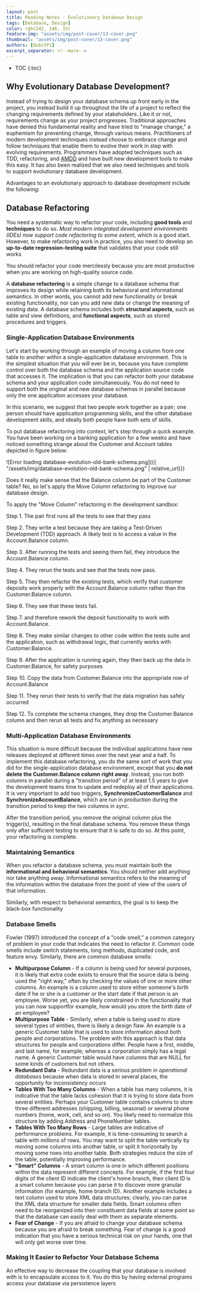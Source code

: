 ```yaml
---
layout: post
title: Reading Notes - Evolutionary Database Design
tags: [Database, Design]
color: rgb(242, 146, 33)
feature-img: "assets/img/post-cover/13-cover.png"
thumbnail: "assets/img/post-cover/13-cover.png"
authors: [QubitPi]
excerpt_separator: <!--more-->
---
```


<!--more-->

* TOC
{:toc}

## Why Evolutionary Database Development?

Instead of trying to design your database schema up front early in the project, you instead build it up throughout the
life of a project to reflect the changing requirements defined by your stakeholders. Like it or not, requirements change
as your project progresses. Traditional approaches have denied this fundamental reality and have tried to "manage
change," a euphemism for preventing change, through various means. Practitioners of modern development techniques
instead choose to embrace change and follow techniques that enable them to evolve their work in step with evolving
requirements. Programmers have adopted techniques such as TDD, refactoring, and
[AMDD](http://www.agilemodeling.com/essays/amdd.htm) and have built new development tools to make this easy. It has also
been realized that we also need techniques and tools to support evolutionary database development.

Advantages to an evolutionary approach to database development include the following:

## Database Refactoring

You need a systematic way to refactor your code, including **good tools** and **techniques** to do so. _Most modern
integrated development environments (IDEs) now support code refactoring to some extent_, which is a good start. However,
to make refactoring work in practice, you also need to develop an **up-to-date regression-testing suite** that validates
that your code still works

You should refactor your code mercilessly because you are most productive when you are working on high-quality source
code.

A **database refactoring** is a simple change to a database schema that improves its design while retaining both its
behavioral and informational semantics. In other words, you cannot add new functionality or break existing
functionality, nor can you add new data or change the meaning of existing data. A database schema includes both 
**structural aspects**, such as table and view definitions, and **functional aspects**, such as stored procedures and
triggers.

### Single-Application Database Environments

Let's start by working through an example of moving a column from one table to another within a single-application
database environment. This is the simplest situation that you will ever be in, because you have complete control over
both the database schema and the application source code that accesses it. The implication is that you can refactor both
your database schema and your application code simultaneously. You do not need to support both the original and new
database schemas in parallel because only the one application accesses your database.

In this scenario, we suggest that two people work together as a pair; one person should have application programming
skills, and the other database development skills, and ideally both people have both sets of skills.

To put database refactoring into context, let's step through a quick example. You have been working on a banking
application for a few weeks and have noticed something strange about the Customer and Account tables depicted in figure
below:

![Error loading database-evolution-old-bank-schema.png]({{ "/assets/img/database-evolution-old-bank-schema.png" | relative_url}})

Does it really make sense that the Balance column be part of the Customer table? No, so let's apply the Move Column
refactoring to improve our database design.

To apply the "Move Column" refactoring in the development sandbox:

Step 1. The pair first runs all the tests to see that they pass

Step 2. They write a test because they are taking a Test-Driven Development (TDD) approach. A likely test is to access a
value in the Account.Balance column.

Step 3. After running the tests and seeing them fail, they introduce the Account.Balance column.

Step 4. They rerun the tests and see that the tests now pass.

Step 5. They then refactor the existing tests, which verify that customer deposits work properly with the
Account.Balance column rather than the Customer.Balance column.

Step 6. They see that these tests fail.

Step 7. and therefore rework the deposit functionality to work with Account.Balance.

Step 8. They make similar changes to other code within the tests suite and the application, such as withdrawal logic,
that currently works with Customer.Balance.

Step 9. After the application is running again, they then back up the data in Customer.Balance, for safety purposes

Step 10. Copy the data from Customer.Balance into the appropriate row of Account.Balance

Step 11. They rerun their tests to verify that the data migration has safely occurred

Step 12. To complete the schema changes, they drop the Customer.Balance column and then rerun all tests and fix anything
as necessary

### Multi-Application Database Environments

This situation is more difficult because the individual applications have new releases deployed at different times over
the next year and a half. To implement this database refactoring, you do the same sort of work that you did for the
single-application database environment, except that you **do not delete the Customer.Balance column right away**.
Instead, you run both columns in parallel during a "transition period" of at least 1.5 years to give the development
teams time to update and redeploy all of their applications. It is very important to add two triggers,
**SynchronizeCustomerBalance** and **SynchronizeAccountBalance**, which are run in production during the transition
period to keep the two columns in sync.

After the transition period, you remove the original column plus the trigger(s), resulting in the final database schema.
You remove these things only after sufficient testing to ensure that it is safe to do so. At this point, your
refactoring is complete.

### Maintaining Semantics

When you refactor a database schema, you must maintain both the **informational and behavioral semantics**. You should
neither add anything nor take anything away. Informational semantics refers to the meaning of the information within the
database from the point of view of the users of that information.

Similarly, with respect to behavioral semantics, the goal is to keep the black-box functionality

### Database Smells

Fowler (1997) introduced the concept of a "code smell," a common category of problem in your code that indicates the
need to refactor it. Common code smells include switch statements, long methods, duplicated code, and feature envy.
Similarly, there are common database smells:

* **Multipurpose Column** - If a column is being used for several purposes, it is likely that extra code exists to ensure
  that the source data is being used the "right way," often by checking the values of one or more other columns. An
  example is a column used to store either someone's birth date if he or she is a customer or the start date if that
  person is an employee. Worse yet, you are likely constrained in the functionality that you can now supportfor example,
  how would you store the birth date of an employee?
* **Multipurpose Table** - Similarly, when a table is being used to store several types of entities, there is likely a
  design flaw. An example is a generic Customer table that is used to store information about both people and
  corporations. The problem with this approach is that data structures for people and corporations differ. People have a
  first, middle, and last name, for example; whereas a corporation simply has a legal name. A generic Customer table
  would have columns that are NULL for some kinds of customers but not others.
* **Redundant Data** - Redundant data is a serious problem in _operational databases_ because when data is stored in
  several places, the opportunity for inconsistency occurs
* **Tables With Too Many Columns** - When a table has many columns, it is indicative that the table lacks cohesion that
  it is trying to store data from several entities. Perhaps your Customer table contains columns to store three
  different addresses (shipping, billing, seasonal) or several phone numbers (home, work, cell, and so on). You likely
  need to normalize this structure by adding Address and PhoneNumber tables.
* **Tables With Too Many Rows** - Large tables are indicative of performance problems. For example, it is time-consuming
  to search a table with millions of rows. You may want to split the table vertically by moving some columns into
  another table, or split it horizontally by moving some rows into another table. Both strategies reduce the size of the
  table, potentially improving performance.
* **"Smart" Columns** - A smart column is one in which different positions within the data represent different concepts.
  For example, if the first four digits of the client ID indicate the client's home branch, then client ID is a smart
  column because you can parse it to discover more granular information (for example, home branch ID). Another example
  includes a text column used to store XML data structures; clearly, you can parse the XML data structure for smaller
  data fields. Smart columns often need to be reorganized into their constituent data fields at some point so that the
  database can easily deal with them as separate elements.
* **Fear of Change** - If you are afraid to change your database schema because you are afraid to break something. Fear
  of change is a good indication that you have a serious technical risk on your hands, one that will only get worse over
  time.
  
### Making It Easier to Refactor Your Database Schema

An effective way to decrease the coupling that your database is involved with is to encapsulate access to it. You do
this by having external programs access your database via persistence layers
